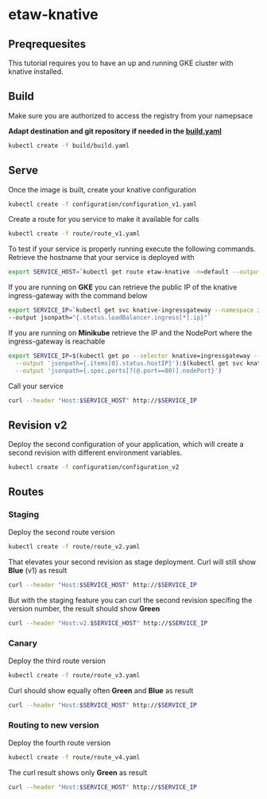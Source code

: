 # etaw-knative

## Preqrequesites

This tutorial requires you to have an up and running GKE cluster with knative installed.

## Build

Make sure you are authorized to access the registry from your namepsace

**Adapt destination and git repository if needed in the [build.yaml](/build/build.yaml)**

```bash
kubectl create -f build/build.yaml
```

## Serve

Once the image is built, create your knative configuration

```bash
kubectl create -f configuration/configuration_v1.yaml
```

Create a route for you service to make it available for calls

```bash
kubectl create -f route/route_v1.yaml
```

To test if your service is properly running execute the following commands.
Retrieve the hostname that your service is deployed with

```bash
export SERVICE_HOST=`kubectl get route etaw-knative -n=default --output jsonpath="{.status.domain}"`
```

If you are running on **GKE** you can retrieve the public IP of the knative ingress-gateway with the command below

```bash
export SERVICE_IP=`kubectl get svc knative-ingressgateway --namespace istio-system \
--output jsonpath="{.status.loadBalancer.ingress[*].ip}"`
```

If you are running on **Minikube** retrieve the IP and the NodePort where the ingress-gateway is reachable

```bash
export SERVICE_IP=$(kubectl get po --selector knative=ingressgateway --namespace istio-system \
  --output 'jsonpath={.items[0].status.hostIP}'):$(kubectl get svc knative-ingressgateway --namespace istio-system \
  --output 'jsonpath={.spec.ports[?(@.port==80)].nodePort}')
```

Call your service

```bash
curl --header "Host:$SERVICE_HOST" http://$SERVICE_IP
```

## Revision v2

Deploy the second configuration of your application, which will create a second revision with different environment variables.

```bash
kubectl create -f configuration/configuration_v2
```

## Routes

### Staging

Deploy the second route version

```bash
kubectl create -f route/route_v2.yaml
```

That elevates your second revision as stage deployment.
Curl will still show **Blue** (v1) as result

```bash
curl --header "Host:$SERVICE_HOST" http://$SERVICE_IP
```

But with the staging feature you can curl the second revision specifing the version number, the result should show **Green**

```bash
curl --header "Host:v2.$SERVICE_HOST" http://$SERVICE_IP
```

### Canary

Deploy the third route version

```bash
kubectl create -f route/route_v3.yaml
```

Curl should show equally often **Green** and **Blue** as result

```bash
curl --header "Host:$SERVICE_HOST" http://$SERVICE_IP
```

### Routing to new version

Deploy the fourth route version

```bash
kubectl create -f route/route_v4.yaml
```

The curl result shows only **Green** as result

```bash
curl --header "Host:$SERVICE_HOST" http://$SERVICE_IP
```
